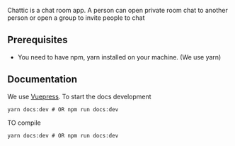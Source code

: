 Chattic is a chat room app. A person can open private room chat to another person or open a group to invite people to chat

## Prerequisites

 - You need to have npm, yarn installed on your machine. (We  use yarn)

## Documentation
We use [Vuepress](https://vuepress.vuejs.org).
To start the docs development
```
yarn docs:dev # OR npm run docs:dev
```
TO compile
```
yarn docs:dev # OR npm run docs:dev
```

